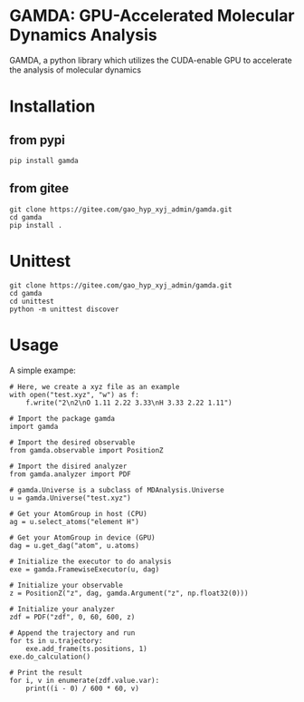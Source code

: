 # GAMDA: GPU-Accelerated Molecular Dynamics Analysis

GAMDA, a python library which utilizes the CUDA-enable GPU to accelerate the analysis of molecular dynamics

# Installation

## from pypi

```
pip install gamda
```

## from gitee

```
git clone https://gitee.com/gao_hyp_xyj_admin/gamda.git
cd gamda
pip install .
```

# Unittest

```
git clone https://gitee.com/gao_hyp_xyj_admin/gamda.git
cd gamda
cd unittest
python -m unittest discover
```

# Usage

A simple exampe:

```
# Here, we create a xyz file as an example
with open("test.xyz", "w") as f:
    f.write("2\n2\nO 1.11 2.22 3.33\nH 3.33 2.22 1.11")

# Import the package gamda
import gamda

# Import the desired observable
from gamda.observable import PositionZ

# Import the disired analyzer
from gamda.analyzer import PDF

# gamda.Universe is a subclass of MDAnalysis.Universe
u = gamda.Universe("test.xyz")

# Get your AtomGroup in host (CPU)
ag = u.select_atoms("element H")

# Get your AtomGroup in device (GPU)
dag = u.get_dag("atom", u.atoms)

# Initialize the executor to do analysis
exe = gamda.FramewiseExecutor(u, dag)

# Initialize your observable
z = PositionZ("z", dag, gamda.Argument("z", np.float32(0)))

# Initialize your analyzer
zdf = PDF("zdf", 0, 60, 600, z)

# Append the trajectory and run
for ts in u.trajectory:
    exe.add_frame(ts.positions, 1)
exe.do_calculation()

# Print the result
for i, v in enumerate(zdf.value.var):
    print((i - 0) / 600 * 60, v)
```
